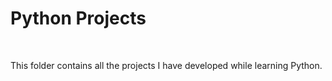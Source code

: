 # Python Projects
<br>
<p>This folder contains all the projects I have developed while learning Python.</p>
